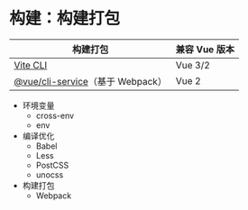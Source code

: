 # 构建：构建打包

构建打包 | 兼容 Vue 版本
---|---
[Vite CLI](https://vite.dev/guide/cli.html) | Vue 3/2
[@vue/cli-service](https://cli.vuejs.org/zh/guide/cli-service.html)（基于 Webpack） | Vue 2

- 环境变量
  - cross-env
  - env
- 编译优化
  - Babel
  - Less
  - PostCSS
  - unocss
- 构建打包
  - Webpack
